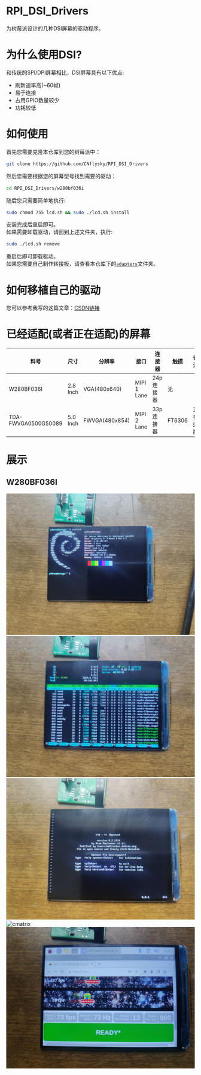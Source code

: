 # RPI_DSI_Drivers
为树莓派设计的几种DSI屏幕的驱动程序。

# 为什么使用DSI?

和传统的SPI/DPI屏幕相比，DSI屏幕具有以下优点:
- 刷新速率高(~60帧)
- 易于连接
- 占用GPIO数量较少
- 功耗较低

# 如何使用
首先您需要克隆本仓库到您的树莓派中：  
```bash
git clone https://github.com/CNflysky/RPI_DSI_Drivers
```
然后您需要根据您的屏幕型号找到需要的驱动：  
```bash
cd RPI_DSI_Drivers/w280bf036i
```
随后您只需要简单地执行:  
```bash
sudo chmod 755 lcd.sh && sudo ./lcd.sh install
```
安装完成后重启即可。  
如果需要卸载驱动，请回到上述文件夹，执行:  
```bash
sudo ./lcd.sh remove
```
重启后即可卸载驱动。  
如果您需要自己制作转接板，请查看本仓库下的[`adapters`](https://github.com/CNflysky/RPI_DSI_Drivers/tree/main/adapters)文件夹。  
# 如何移植自己的驱动
您可以参考我写的这篇文章：[CSDN链接](https://blog.csdn.net/CNflysky/article/details/123119666)  

# 已经适配(或者正在适配)的屏幕
| 料号 | 尺寸 | 分辨率 | 接口 | 连接器 | 触摸 | 备注 |
| ---- | ---- | --- | --- | --- | --- | --- |
|W280BF036I| 2.8 Inch| VGA(480x640) | MIPI 1 Lane | 24p 连接器 | 无 | |
|TDA-FWVGA0500G50089| 5.0 Inch | FWVGA(480x854) | MIPI 2 Lane | 33p 连接器 | FT6306 | 正在适配 |

# 展示
## W280BF036I
![neofetch](https://github.com/CNflysky/RPI_DSI_Drivers/raw/main/images/w280bf036i/w280bf036i_neofetch.jpg)
![htop](https://github.com/CNflysky/RPI_DSI_Drivers/raw/main/images/w280bf036i/w280bf036i_htop.jpg)
![vim](https://github.com/CNflysky/RPI_DSI_Drivers/raw/main/images/w280bf036i/w280bf036i_vim.jpg)
![cmatrix](https://github.com/CNflysky/RPI_DSI_Drivers/raw/main/images/w280bf036i/w280bf036i_cmatrix.gif)
![testufo](https://github.com/CNflysky/RPI_DSI_Drivers/raw/main/images/w280bf036i/w280bf036i_testufo.jpg)

